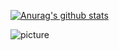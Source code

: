 [![Anurag's github stats](https://github-readme-stats.vercel.app/api?username=PansonPanson&show_icons=true&theme=cobalt)](https://github.com/anuraghazra/github-readme-stats)


![picture](https://raw.githubusercontent.com/saadeghi/saadeghi/master/dino.gif)
